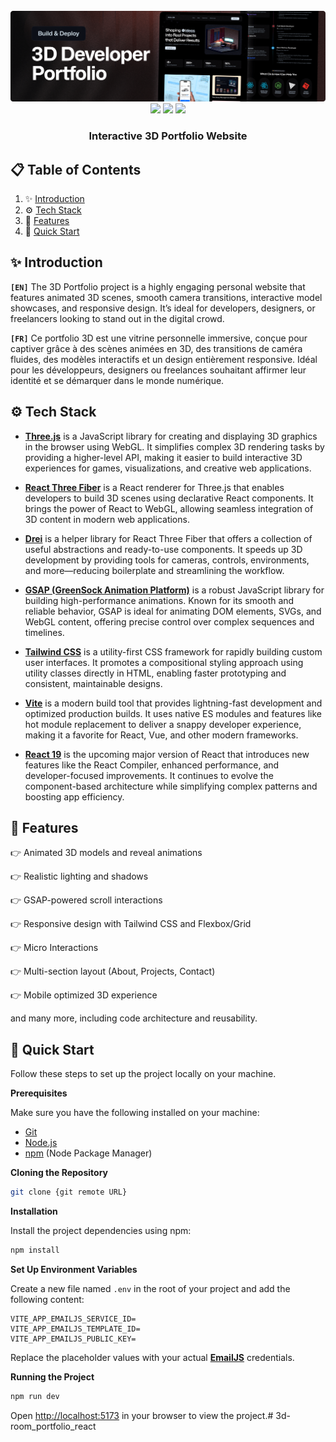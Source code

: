 <div align="center">
  <br />
    <a href="https://www.youtube.com/watch?v=E-fdPfRxkzQ" target="_blank">
      <img src="public/images/readme.png" alt="Project Banner">
    </a>
  <br />

  <div>
    <img src="https://img.shields.io/badge/-Three.js-black?style=for-the-badge&logo=three.js&logoColor=white" />
    <img src="https://img.shields.io/badge/-GSAP-88CE02?style=for-the-badge&logo=greensock&logoColor=white" />
    <img src="https://img.shields.io/badge/-Tailwind_CSS-38B2AC?style=for-the-badge&logo=tailwind-css&logoColor=white" />
  </div>

  <h3 align="center">Interactive 3D Portfolio Website</h3>
</div>

## 📋 <a name="table">Table of Contents</a>

1. ✨ [Introduction](#introduction)
2. ⚙️ [Tech Stack](#tech-stack)
3. 📝 [Features](#features)
4. 🤸 [Quick Start](#quick-start)

## <a name="introduction">✨ Introduction</a>

**`[EN]`** The 3D Portfolio project is a highly engaging personal website that features animated 3D scenes, smooth camera transitions, interactive model showcases, and responsive design. It’s ideal for developers, designers, or freelancers looking to stand out in the digital crowd.

**`[FR]`** Ce portfolio 3D est une vitrine personnelle immersive, conçue pour captiver grâce à des scènes animées en 3D, des transitions de caméra fluides, des modèles interactifs et un design entièrement responsive. Idéal pour les développeurs, designers ou freelances souhaitant affirmer leur identité et se démarquer dans le monde numérique.

## <a name="tech-stack">⚙️ Tech Stack</a>

- [**Three.js**](https://threejs.org/) is a JavaScript library for creating and displaying 3D graphics in the browser using WebGL. It simplifies complex 3D rendering tasks by providing a higher-level API, making it easier to build interactive 3D experiences for games, visualizations, and creative web applications.

- [**React Three Fiber**](https://docs.pmnd.rs/react-three-fiber) is a React renderer for Three.js that enables developers to build 3D scenes using declarative React components. It brings the power of React to WebGL, allowing seamless integration of 3D content in modern web applications.

- [**Drei**](https://drei.docs.pmnd.rs/) is a helper library for React Three Fiber that offers a collection of useful abstractions and ready-to-use components. It speeds up 3D development by providing tools for cameras, controls, environments, and more—reducing boilerplate and streamlining the workflow.

- [**GSAP (GreenSock Animation Platform)**](https://gsap.com/) is a robust JavaScript library for building high-performance animations. Known for its smooth and reliable behavior, GSAP is ideal for animating DOM elements, SVGs, and WebGL content, offering precise control over complex sequences and timelines.

- [**Tailwind CSS**](https://tailwindcss.com/) is a utility-first CSS framework for rapidly building custom user interfaces. It promotes a compositional styling approach using utility classes directly in HTML, enabling faster prototyping and consistent, maintainable designs.

- [**Vite**](https://vitejs.dev/) is a modern build tool that provides lightning-fast development and optimized production builds. It uses native ES modules and features like hot module replacement to deliver a snappy developer experience, making it a favorite for React, Vue, and other modern frameworks.

- [**React 19**](https://react.dev/blog/2024/12/05/react-19) is the upcoming major version of React that introduces new features like the React Compiler, enhanced performance, and developer-focused improvements. It continues to evolve the component-based architecture while simplifying complex patterns and boosting app efficiency.


## <a name="features">📝 Features</a>

👉 Animated 3D models and reveal animations

👉 Realistic lighting and shadows

👉 GSAP-powered scroll interactions

👉 Responsive design with Tailwind CSS and Flexbox/Grid

👉 Micro Interactions

👉 Multi-section layout (About, Projects, Contact)

👉 Mobile optimized 3D experience

and many more, including code architecture and reusability.

## <a name="quick-start">🚀 Quick Start</a>

Follow these steps to set up the project locally on your machine.

**Prerequisites**

Make sure you have the following installed on your machine:

- [Git](https://git-scm.com/)
- [Node.js](https://nodejs.org/en)
- [npm](https://www.npmjs.com/) (Node Package Manager)

**Cloning the Repository**

```bash
git clone {git remote URL}
```

**Installation**

Install the project dependencies using npm:

```bash
npm install
```

**Set Up Environment Variables**

Create a new file named `.env` in the root of your project and add the following content:

```env
VITE_APP_EMAILJS_SERVICE_ID=
VITE_APP_EMAILJS_TEMPLATE_ID=
VITE_APP_EMAILJS_PUBLIC_KEY=
```

Replace the placeholder values with your actual **[EmailJS](https://www.emailjs.com/)** credentials.

**Running the Project**

```bash
npm run dev
```

Open [http://localhost:5173](http://localhost:5173/) in your browser to view the project.# 3d-room_portfolio_react
